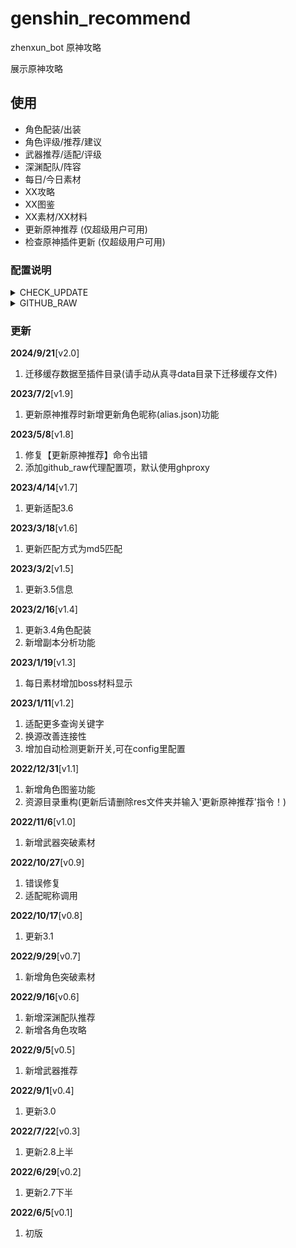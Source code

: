 # genshin_recommend

zhenxun_bot 原神攻略

展示原神攻略

## 使用

- 角色配装/出装
- 角色评级/推荐/建议
- 武器推荐/适配/评级
- 深渊配队/阵容
- 每日/今日素材
- XX攻略
- XX图鉴
- XX素材/XX材料
- 更新原神推荐 (仅超级用户可用)
- 检查原神插件更新 (仅超级用户可用)

### 配置说明

<details>
<summary>CHECK_UPDATE</summary>

- 定期自动检查更新
- 默认值：True
</details>
<details>
<summary>GITHUB_RAW</summary>

- github raw的镜像站
- 默认值：https://ghproxy.com/https://raw.githubusercontent.com
- 其他代理站：
1. https://raw.githubusercontent.com
2. https://ghproxy.com/https://raw.githubusercontent.com
3. https://raw.fastgit.org
4. https://raw.fgit.ml
5. https://raw.gitmirror.com
6. https://raw.kgithub.com
7. 其他未列出的代理站

</details>

### 更新

**2024/9/21**[v2.0]

1. 迁移缓存数据至插件目录(请手动从真寻data目录下迁移缓存文件)

**2023/7/2**[v1.9]

1. 更新原神推荐时新增更新角色昵称(alias.json)功能

**2023/5/8**[v1.8]

1. 修复【更新原神推荐】命令出错
2. 添加github_raw代理配置项，默认使用ghproxy

**2023/4/14**[v1.7]

1. 更新适配3.6

**2023/3/18**[v1.6]

1. 更新匹配方式为md5匹配

**2023/3/2**[v1.5]

1. 更新3.5信息

**2023/2/16**[v1.4]

1. 更新3.4角色配装
2. 新增副本分析功能

**2023/1/19**[v1.3]

1. 每日素材增加boss材料显示

**2023/1/11**[v1.2]

1. 适配更多查询关键字
2. 换源改善连接性
3. 增加自动检测更新开关,可在config里配置

**2022/12/31**[v1.1]

1. 新增角色图鉴功能
2. 资源目录重构(更新后请删除res文件夹并输入'更新原神推荐'指令！)

**2022/11/6**[v1.0]

1. 新增武器突破素材

**2022/10/27**[v0.9]

1. 错误修复
2. 适配昵称调用

**2022/10/17**[v0.8]

1. 更新3.1

**2022/9/29**[v0.7]

1. 新增角色突破素材

**2022/9/16**[v0.6]

1. 新增深渊配队推荐
2. 新增各角色攻略

**2022/9/5**[v0.5]

1. 新增武器推荐

**2022/9/1**[v0.4]

1. 更新3.0

**2022/7/22**[v0.3]

1. 更新2.8上半

**2022/6/29**[v0.2]

1. 更新2.7下半

**2022/6/5**[v0.1]

1. 初版